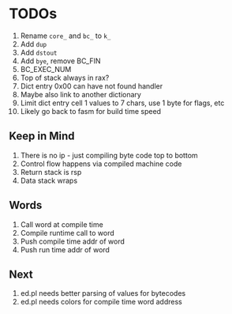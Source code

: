 # TODOs

1. Rename `core_` and `bc_` to `k_`
1. Add `dup`
1. Add `dstout`
1. Add `bye`, remove BC_FIN
1. BC_EXEC_NUM
1. Top of stack always in rax?
1. Dict entry 0x00 can have not found handler
1. Maybe also link to another dictionary
1. Limit dict entry cell 1 values to 7 chars, use 1 byte for flags, etc
1. Likely go back to fasm for build time speed

## Keep in Mind

1. There is no ip - just compiling byte code top to bottom
1. Control flow happens via compiled machine code
1. Return stack is rsp
1. Data stack wraps

## Words

1. Call word at compile time
1. Compile runtime call to word
1. Push compile time addr of word
1. Push run time addr of word

## Next

1. ed.pl needs better parsing of values for bytecodes
1. ed.pl needs colors for compile time word address
